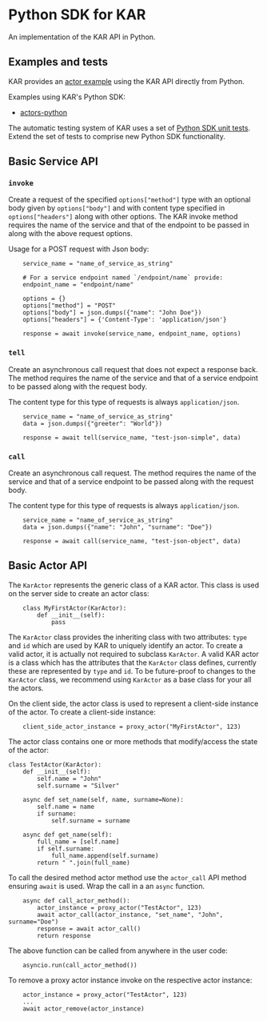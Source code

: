 <!--
# Copyright IBM Corporation 2020,2022
#
# Licensed under the Apache License, Version 2.0 (the "License");
# you may not use this file except in compliance with the License.
# You may obtain a copy of the License at
#
#     http://www.apache.org/licenses/LICENSE-2.0
#
# Unless required by applicable law or agreed to in writing, software
# distributed under the License is distributed on an "AS IS" BASIS,
# WITHOUT WARRANTIES OR CONDITIONS OF ANY KIND, either express or implied.
# See the License for the specific language governing permissions and
# limitations under the License.
-->

# Python SDK for KAR

An implementation of the KAR API in Python.

## Examples and tests

KAR provides an [actor example](https://github.com/IBM/kar/tree/main/examples/service-hello-python) using the KAR API directly from Python.

Examples using KAR's Python SDK:

- [actors-python](https://github.com/IBM/kar/tree/main/examples/actors-python)

The automatic testing system of KAR uses a set of [Python SDK unit tests](https://github.com/IBM/kar/tree/main/examples/python-unit-tests). Extend the set of tests to comprise new Python SDK functionality.

## Basic Service API

### `invoke`

Create a request of the specified `options["method"]` type with an optional body given by `options["body"]` and with content type specified in `options["headers"]` along with other options. The KAR invoke method requires the name of the service and that of the endpoint to be passed in along with the above request options.

Usage for a POST request with Json body:
```
    service_name = "name_of_service_as_string"

    # For a service endpoint named `/endpoint/name` provide:
    endpoint_name = "endpoint/name"

    options = {}
    options["method"] = "POST"
    options["body"] = json.dumps({"name": "John Doe"})
    options["headers"] = {'Content-Type': 'application/json'}

    response = await invoke(service_name, endpoint_name, options)
```

### `tell`

Create an asynchronous call request that does not expect a response back. The method requires the name of the service and that of a service endpoint to be passed along with the request body.

The content type for this type of requests is always `application/json`.

```
    service_name = "name_of_service_as_string"
    data = json.dumps({"greeter": "World"})

    response = await tell(service_name, "test-json-simple", data)
```

### `call`

Create an asynchronous call request. The method requires the name of the service and that of a service endpoint to be passed along with the request body.

The content type for this type of requests is always `application/json`.

```
    service_name = "name_of_service_as_string"
    data = json.dumps({"name": "John", "surname": "Doe"})

    response = await call(service_name, "test-json-object", data)
```

## Basic Actor API

The `KarActor` represents the generic class of a KAR actor. This class is used on the server side to create an actor class:

```
    class MyFirstActor(KarActor):
        def __init__(self):
            pass
```

The `KarActor` class provides the inheriting class with two attributes: `type` and `id` which are used by KAR to uniquely identify an actor. To create a valid actor, it is actually not required to subclass `KarActor`. A valid KAR actor is a class which has the attributes that the `KarActor` class defines, currently these are represented by `type` and `id`. To be future-proof to changes to the `KarActor` class, we recommend using `KarActor` as a base class for your all the actors.

On the client side, the actor class is used to represent a client-side instance of the actor. To create a client-side instance:

```
    client_side_actor_instance = proxy_actor("MyFirstActor", 123)
```

The actor class contains one or more methods that modify/access the state of the actor:

```
class TestActor(KarActor):
    def __init__(self):
        self.name = "John"
        self.surname = "Silver"

    async def set_name(self, name, surname=None):
        self.name = name
        if surname:
            self.surname = surname

    async def get_name(self):
        full_name = [self.name]
        if self.surname:
            full_name.append(self.surname)
        return " ".join(full_name)
```

To call the desired method actor method use the `actor_call` API method ensuring `await` is used. Wrap the call in a an `async` function.

```
    async def call_actor_method():
        actor_instance = proxy_actor("TestActor", 123)
        await actor_call(actor_instance, "set_name", "John", surname="Doe")
        response = await actor_call()
        return response
```

The above function can be called from anywhere in the user code:

```
    asyncio.run(call_actor_method())
```

To remove a proxy actor instance invoke on the respective actor instance:

```
    actor_instance = proxy_actor("TestActor", 123)
    ...
    await actor_remove(actor_instance)
```
